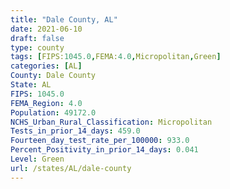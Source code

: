 ```yaml
---
title: "Dale County, AL"
date: 2021-06-10
draft: false
type: county
tags: [FIPS:1045.0,FEMA:4.0,Micropolitan,Green]
categories: [AL]
County: Dale County
State: AL
FIPS: 1045.0
FEMA_Region: 4.0
Population: 49172.0
NCHS_Urban_Rural_Classification: Micropolitan
Tests_in_prior_14_days: 459.0
Fourteen_day_test_rate_per_100000: 933.0
Percent_Positivity_in_prior_14_days: 0.041
Level: Green
url: /states/AL/dale-county
---
```



